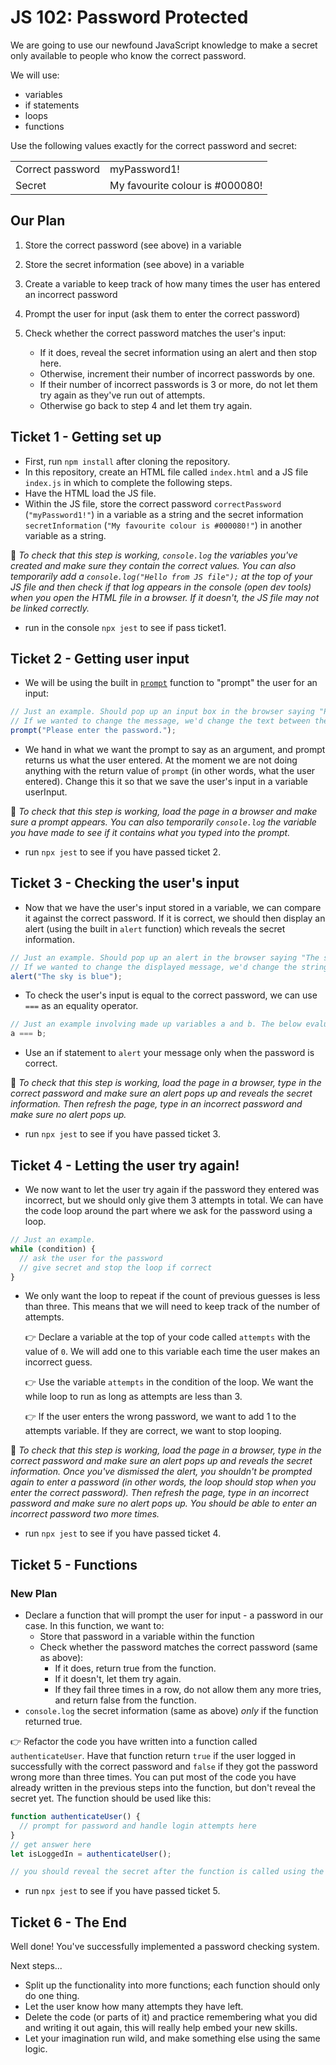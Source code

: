 # JS 102: Password Protected

We are going to use our newfound JavaScript knowledge to make a secret only available to people who know the correct password.

We will use:

- variables
- if statements
- loops
- functions

Use the following values exactly for the correct password and secret:

|                  |                                 |
| ---------------- | ------------------------------- |
| Correct password | myPassword1!                    |
| Secret           | My favourite colour is #000080! |

## Our Plan

1. Store the correct password (see above) in a variable
2. Store the secret information (see above) in a variable
3. Create a variable to keep track of how many times the user has entered an incorrect password
4. Prompt the user for input (ask them to enter the correct password)
5. Check whether the correct password matches the user's input:

   - If it does, reveal the secret information using an alert and then stop here.
   - Otherwise, increment their number of incorrect passwords by one.
   - If their number of incorrect passwords is 3 or more, do not let them try again as they've run out of attempts.
   - Otherwise go back to step 4 and let them try again.

## Ticket 1 - Getting set up

- First, run `npm install` after cloning the repository.
- In this repository, create an HTML file called `index.html` and a JS file `index.js` in which to complete the following steps.
- Have the HTML load the JS file.
- Within the JS file, store the correct password `correctPassword` (`"myPassword1!"`) in a variable as a string and the secret information `secretInformation` (`"My favourite colour is #000080!"`) in another variable as a string.

🧪 _To check that this step is working, `console.log` the variables you've created and make sure they contain the correct values. You can also temporarily add a `console.log("Hello from JS file");` at the top of your JS file and then check if that log appears in the console (open dev tools) when you open the HTML file in a browser. If it doesn't, the JS file may not be linked correctly._

- run in the console `npx jest` to see if pass ticket1.

## Ticket 2 - Getting user input

- We will be using the built in [`prompt`](https://www.w3schools.com/jsref/met_win_prompt.asp) function to "prompt" the user for an input:

```js
// Just an example. Should pop up an input box in the browser saying "Please enter the password."
// If we wanted to change the message, we'd change the text between the parentheses.
prompt("Please enter the password.");
```

- We hand in what we want the prompt to say as an argument, and prompt returns us what the user entered. At the moment we are not doing anything with the return value of `prompt` (in other words, what the user entered). Change this it so that we save the user's input in a variable userInput.

🧪 _To check that this step is working, load the page in a browser and make sure a prompt appears. You can also temporarily `console.log` the variable you have made to see if it contains what you typed into the prompt._

- run `npx jest` to see if you have passed ticket 2.

## Ticket 3 - Checking the user's input

- Now that we have the user's input stored in a variable, we can compare it against the correct password. If it is correct, we should then display an alert (using the built in `alert` function) which reveals the secret information.

```js
// Just an example. Should pop up an alert in the browser saying "The sky is blue"
// If we wanted to change the displayed message, we'd change the string between the parentheses.
alert("The sky is blue");
```

- To check the user's input is equal to the correct password, we can use `===` as an equality operator.

```js
// Just an example involving made up variables a and b. The below evaluates to a boolean (true/false) based on whether the variables a and b are equal.
a === b;
```

- Use an if statement to `alert` your message only when the password is correct.

🧪 _To check that this step is working, load the page in a browser, type in the correct password and make sure an alert pops up and reveals the secret information. Then refresh the page, type in an incorrect password and make sure no alert pops up._

- run `npx jest` to see if you have passed ticket 3.

## Ticket 4 - Letting the user try again!

- We now want to let the user try again if the password they entered was incorrect, but we should only give them 3 attempts in total. We can have the code loop around the part where we ask for the password using a loop.

```js
// Just an example.
while (condition) {
  // ask the user for the password
  // give secret and stop the loop if correct
}
```

- We only want the loop to repeat if the count of previous guesses is less than three. This means that we will need to keep track of the number of attempts.

  👉 Declare a variable at the top of your code called `attempts` with the value of `0`. We will add one to this variable each time the user makes an incorrect guess.

  👉 Use the variable `attempts` in the condition of the loop. We want the while loop to run as long as attempts are less than 3.

  👉 If the user enters the wrong password, we want to add 1 to the attempts variable. If they are correct, we want to stop looping.

🧪 _To check that this step is working, load the page in a browser, type in the correct password and make sure an alert pops up and reveals the secret information. Once you've dismissed the alert, you shouldn't be prompted again to enter a password (in other words, the loop should stop when you enter the correct password). Then refresh the page, type in an incorrect password and make sure no alert pops up. You should be able to enter an incorrect password two more times._

- run `npx jest` to see if you have passed ticket 4.

## Ticket 5 - Functions

### New Plan

- Declare a function that will prompt the user for input - a password in our case. In this function, we want to:
  - Store that password in a variable within the function
  - Check whether the password matches the correct password (same as above):
    - If it does, return true from the function.
    - If it doesn't, let them try again.
    - If they fail three times in a row, do not allow them any more tries, and return false from the function.
- `console.log` the secret information (same as above) _only_ if the function returned true.

👉 Refactor the code you have written into a function called `authenticateUser`. Have that function return `true` if the user logged in successfully with the correct password and `false` if they got the password wrong more than three times. You can put most of the code you have already written in the previous steps into the function, but don't reveal the secret yet. The function should be used like this:

```js
function authenticateUser() {
  // prompt for password and handle login attempts here
}
// get answer here
let isLoggedIn = authenticateUser();

// you should reveal the secret after the function is called using the boolean isLoggedIn
```

- run `npx jest` to see if you have passed ticket 5.

## Ticket 6 - The End

Well done! You've successfully implemented a password checking system.

Next steps...

- Split up the functionality into more functions; each function should only do one thing.
- Let the user know how many attempts they have left.
- Delete the code (or parts of it) and practice remembering what you did and writing it out again, this will really help embed your new skills.
- Let your imagination run wild, and make something else using the same logic.

